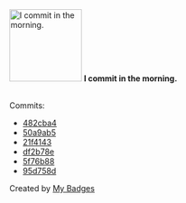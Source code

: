 <img src="https://my-badges.github.io/my-badges/morning-commits.png" alt="I commit in the morning." title="I commit in the morning." width="128">
<strong>I commit in the morning.</strong>
<br><br>

Commits:

- <a href="https://github.com/mmichie/m28/commit/482cba4c02e6471074d23c262794fa40e21e4363">482cba4</a>
- <a href="https://github.com/mmichie/m28/commit/50a9ab5456bfc65b3a545f265d886e78aaaa8f55">50a9ab5</a>
- <a href="https://github.com/mmichie/cardsharp/commit/21f4143069358c5852c60fa8d7ddfe67306f69ea">21f4143</a>
- <a href="https://github.com/mmichie/dotfiles/commit/df2b78e2142c644694487b5f99801eb9c27ad937">df2b78e</a>
- <a href="https://github.com/mmichie/dotfiles/commit/5f76b885995a0dd3ea0f03105e410d0a03372675">5f76b88</a>
- <a href="https://github.com/mmichie/dotfiles/commit/95d758d146a8b336be5a1a623e5ee8750647475c">95d758d</a>


Created by <a href="https://github.com/my-badges/my-badges">My Badges</a>